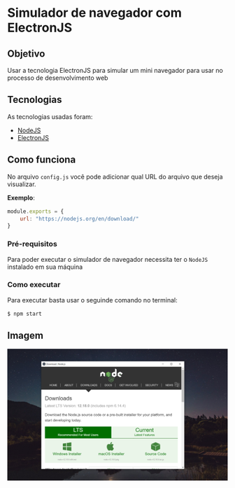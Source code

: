 # Simulador de navegador com ElectronJS

## Objetivo

Usar a tecnologia ElectronJS para simular um mini navegador para usar no processo de desenvolvimento web

## Tecnologias

As tecnologias usadas foram:

* [NodeJS][node_url]
* [ElectronJS][electron_url]

## Como funciona

No arquivo `config.js` você pode adicionar qual URL do arquivo que deseja visualizar.

__Exemplo__:

```js
module.exports = {
    url: "https://nodejs.org/en/download/"
}
```

### Pré-requisitos

Para poder executar o simulador de navegador necessita ter o `NodeJS` instalado em sua máquina

### Como executar

Para executar basta usar o seguinde comando no terminal:

```bash
$ npm start
```
## Imagem

![Mini navegador observando a página do NodeJS][img_url]


[node_url]: https://nodejs.org/en/download/ "Instalar NodeJS"
[electron_url]: https://www.electronjs.org/docs/tutorial/first-app "ElectronJS Docs"
[img_url]: img.png "NodeJS Download"
